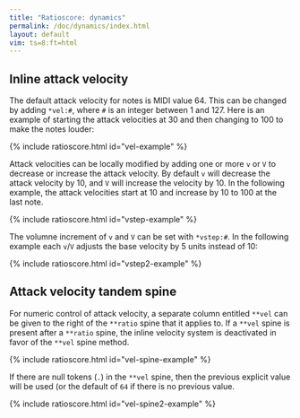 ```yaml
---
title: "Ratioscore: dynamics"
permalink: /doc/dynamics/index.html
layout: default
vim: ts=8:ft=html
---
```



<h2> Inline attack velocity </h2>

The default attack velocity for notes is MIDI value 64.  This can
be changed by adding `*vel:#`, where `#` is an integer between 1
and 127.  Here is an example of starting the attack velocities at
30 and then changing to 100 to make the notes louder:

{% include ratioscore.html id="vel-example" %}
<script type="application/x-ratioscore" id="vel-example">
**dtime	**ratio
*	*Ivioln
*	*ref:C4
*	*vel:30
1	1
1	9/8
1	5/4
1	4/3
1	3/2
*	*vel:100
1	5/3
1	15/8
1	2
1	15/8
1	2
*-	*-
</script>

Attack velocities can be locally modified by adding one or more `v` or `V` to 
decrease or increase the attack velocity.  By default `v` will decrease
the attack velocity by 10, and `V` will increase the velocity by 10.
In the following example, the attack velocities start at 10 and
increase by 10 to 100 at the last note.


{% include ratioscore.html id="vstep-example" %}
<script type="application/x-ratioscore" id="vstep-example">
**dtime	**ratio
*	*Ivioln
*	*ref:C4
*	*vel:50
1	vvvv1
1	vvv9/8
1	vv5/4
1	v4/3
1	3/2
1	V5/3
1	VV15/8
1	VVV2
1	VVVV15/8
1	VVVVV2
*-	*-
</script>

The volumne increment of `v` and `V` can be set with `*vstep:#`.  In the following
example each `v`/`V` adjusts the base velocity by 5 units instead of 10:

{% include ratioscore.html id="vstep2-example" %}
<script type="application/x-ratioscore" id="vstep2-example">
**dtime	**ratio
*	*Ivioln
*	*ref:C4
*	*vstep:5
1	vvvv1
1	vvv9/8
1	vv5/4
1	v4/3
1	3/2
1	V5/3
1	VV15/8
1	VVV2
1	VVVV15/8
1	VVVVV2
*-	*-
</script>



<h2> Attack velocity tandem spine </h2>

For numeric control of attack velocity, a separate column entitled `**vel` can
be given to the right of the `**ratio` spine that it applies to.  If a `**vel`
spine is present after a `**ratio` spine, the inline velocity system is deactivated
in favor of the `**vel` spine method.

{% include ratioscore.html id="vel-spine-example" %}
<script type="application/x-ratioscore" id="vel-spine-example">
**dtime	**ratio	**vel
*MM180	*Ivioln	*
*	*ref:C4	*
1	1	10
1	9/8	20
1	5/4	30
1	4/3	40
1	3/2	50
1	5/3	60
1	15/8	70
1	2	80
1	15/8	90
1	2	100
*-	*-	*-
</script>

If there are null tokens (`.`) in the `**vel` spine, then the previous explicit
value will be used (or the default of `64` if there is no previous value.

{% include ratioscore.html id="vel-spine2-example" %}
<script type="application/x-ratioscore" id="vel-spine2-example">
**dtime	**ratio	**vel
*MM180	*Ivioln	*
*	*ref:C4	*
1	1	110
1	9/8	.
1	5/4	50
1	4/3	.
1	3/2	110
1	5/3	.
1	15/8	50
1	2	.
1	15/8	110
1	2	.
*-	*-	*-
</script>




